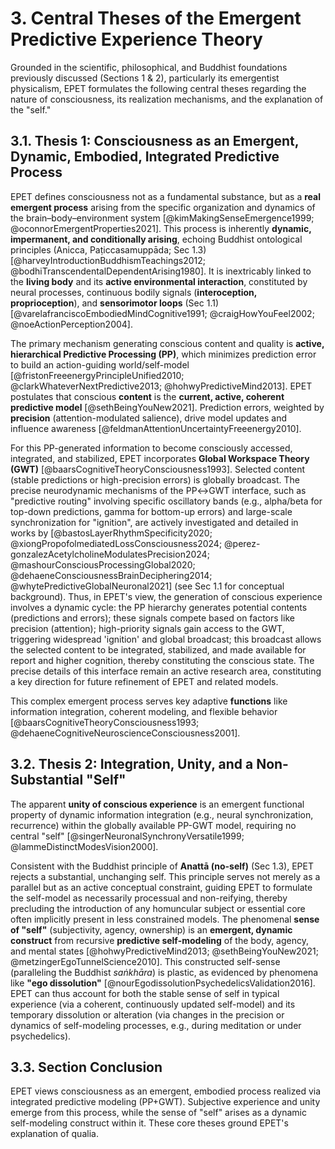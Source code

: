 # 3. Central Theses of the Emergent Predictive Experience Theory

Grounded in the scientific, philosophical, and Buddhist foundations previously discussed (Sections 1 & 2), particularly its emergentist physicalism, EPET formulates the following central theses regarding the nature of consciousness, its realization mechanisms, and the explanation of the "self."

## 3.1. Thesis 1: Consciousness as an Emergent, Dynamic, Embodied, Integrated Predictive Process

EPET defines consciousness not as a fundamental substance, but as a **real emergent process** arising from  the specific organization and dynamics of the brain–body–environment system [@kimMakingSenseEmergence1999; @oconnorEmergentProperties2021]. This process is inherently **dynamic, impermanent, and conditionally arising**, echoing Buddhist ontological principles (Anicca, Paṭiccasamuppāda; Sec 1.3) [@harveyIntroductionBuddhismTeachings2012; @bodhiTranscendentalDependentArising1980]. It is inextricably linked to the **living body** and its **active environmental interaction**, constituted by neural processes, continuous bodily signals (**interoception, proprioception**), and **sensorimotor loops** (Sec 1.1) [@varelafranciscoEmbodiedMindCognitive1991; @craigHowYouFeel2002; @noeActionPerception2004].

The primary mechanism generating conscious content and quality is **active, hierarchical Predictive Processing (PP)**, which minimizes prediction error to build an action-guiding world/self-model [@fristonFreeenergyPrincipleUnified2010; @clarkWhateverNextPredictive2013; @hohwyPredictiveMind2013]. EPET postulates that conscious **content** is the **current, active, coherent predictive model** [@sethBeingYouNew2021]. Prediction errors, weighted by **precision** (attention-modulated salience), drive model updates and influence awareness [@feldmanAttentionUncertaintyFreeenergy2010].

For this PP-generated information to become consciously accessed, integrated, and stabilized, EPET incorporates **Global Workspace Theory (GWT)** [@baarsCognitiveTheoryConsciousness1993]. Selected content (stable predictions or high-precision errors) is globally broadcast. The precise neurodynamic mechanisms of the PP↔GWT interface, such as "predictive routing" involving specific oscillatory bands (e.g., alpha/beta for top-down predictions, gamma for bottom-up errors) and large-scale synchronization for "ignition", are actively investigated and detailed in works by [@bastosLayerRhythmSpecificity2020; @xiongPropofolmediatedLossConsciousness2024; @perez-gonzalezAcetylcholineModulatesPrecision2024; @mashourConsciousProcessingGlobal2020; @dehaeneConsciousnessBrainDeciphering2014; @whytePredictiveGlobalNeuronal2021] (see Sec 1.1 for conceptual background). Thus, in EPET's view, the generation of conscious experience involves a dynamic cycle: the PP hierarchy generates potential contents (predictions and errors); these signals compete based on factors like precision (attention); high-priority signals gain access to the GWT, triggering widespread 'ignition' and global broadcast; this broadcast allows the selected content to be integrated, stabilized, and made available for report and higher cognition, thereby constituting the conscious state. The precise details of this interface remain an active research area, constituting a key direction for future refinement of EPET and related models.

This complex emergent process serves key adaptive **functions** like information integration, coherent modeling, and flexible behavior [@baarsCognitiveTheoryConsciousness1993; @dehaeneCognitiveNeuroscienceConsciousness2001].

## 3.2. Thesis 2: Integration, Unity, and a Non-Substantial "Self"

The apparent **unity of conscious experience** is an emergent functional property of dynamic information integration (e.g., neural synchronization, recurrence) within the globally available PP-GWT model, requiring no central "self" [@singerNeuronalSynchronyVersatile1999; @lammeDistinctModesVision2000].

Consistent with the Buddhist principle of **Anattā (no-self)** (Sec 1.3), EPET rejects a substantial, unchanging self. This principle serves not merely as a parallel but as an active conceptual constraint, guiding EPET to formulate the self-model as necessarily processual and non-reifying, thereby precluding the introduction of any homuncular subject or essential core often implicitly present in less constrained models. The phenomenal **sense of "self"** (subjectivity, agency, ownership) is an **emergent, dynamic construct** from recursive **predictive self-modeling** of the body, agency, and mental states [@hohwyPredictiveMind2013; @sethBeingYouNew2021; @metzingerEgoTunnelScience2010]. This constructed self-sense (paralleling the Buddhist *saṅkhāra*) is plastic, as evidenced by phenomena like **"ego dissolution"** [@nourEgodissolutionPsychedelicsValidation2016]. EPET can thus account for both the stable sense of self in typical experience (via a coherent, continuously updated self-model) and its temporary dissolution or alteration (via changes in the precision or dynamics of self-modeling processes, e.g., during meditation or under psychedelics).

## 3.3. Section Conclusion

EPET views consciousness as an emergent, embodied process realized via integrated predictive modeling (PP+GWT). Subjective experience and unity emerge from this process, while the sense of "self" arises as a dynamic self-modeling construct within it. These core theses ground EPET's explanation of qualia.